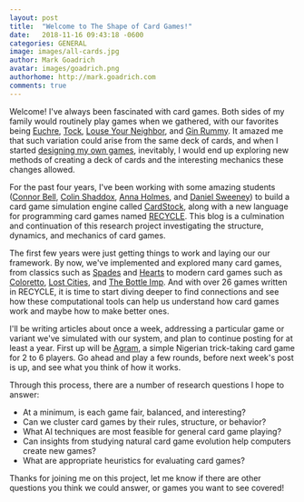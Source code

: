 ```yaml
---
layout: post
title:  "Welcome to The Shape of Card Games!"
date:   2018-11-16 09:43:18 -0600
categories: GENERAL
image: images/all-cards.jpg
author: Mark Goadrich
avatar: images/goadrich.png
authorhome: http://mark.goadrich.com
comments: true
---
```

Welcome! I've always been fascinated with card games. Both sides of my family would routinely play
games when we gathered, with our favorites being [Euchre](https://www.pagat.com/euchre/euchre.html),
[Tock](https://en.wikipedia.org/wiki/Tock), [Louse Your Neighbor](https://wizardofodds.com/games/screw-your-neighbor/),
and [Gin Rummy](https://www.pagat.com/rummy/ginrummy.html). It amazed me that such 
variation could arise from the same deck of cards, and when I started [designing
my own games](http://games.goadrich.com/), inevitably, I would end up exploring new methods 
of creating a deck of cards and the interesting mechanics these changes allowed.

For the past four years, I've been working
with some amazing students ([Connor Bell](https://github.com/connorbelll), 
[Colin Shaddox](https://github.com/shaddoxac), 
[Anna Holmes](https://github.com/annaholmes), and 
[Daniel Sweeney](https://github.com/DxSweeney1)) to build a card game simulation engine called
[CardStock](http://github.com/mgoadric/cardstock), along with a new
language for programming card games named [RECYCLE](https://cardstock.readthedocs.io/en/latest/recycle/index.html).
This blog is a culmination and continuation of this research project
investigating the structure, dynamics, and mechanics of card games. 

The first few years were just getting things to work and laying our 
our framework. By now, we've implemented and explored many card games, 
from classics such as [Spades](https://en.wikipedia.org/wiki/Spades) and 
[Hearts](https://en.wikipedia.org/wiki/Hearts) to modern card games such as [Coloretto](https://boardgamegeek.com/boardgame/5782/coloretto), 
[Lost Cities](https://boardgamegeek.com/boardgame/50/lost-cities), and 
[The Bottle Imp](https://boardgamegeek.com/boardgame/619/bottle-imp). And with over 26 games written in RECYCLE, it is time
to start diving deeper to find connections and see how these computational tools can
help us understand how card games work and maybe how to make better ones.

I'll be writing articles about once a week, addressing a particular game or variant
we've simulated with our system, and plan to continue posting for at least a year.
First up will be [Agram](https://www.pagat.com/last/agram.html), a simple Nigerian 
trick-taking card game for 2 to 6 players. Go ahead and play a few rounds, before
next week's post is up, and see what you think of how it works.

Through this process, there are a number of research questions I hope to answer:

* At a minimum, is each game fair, balanced, and interesting?
* Can we cluster card games by their rules, structure, or behavior?
* What AI techniques are most feasible for general card game playing?
* Can insights from studying natural card game evolution help computers create new games?
* What are appropriate heuristics for evaluating card games?

Thanks for joining me on this project, let me know if there are other questions 
you think we could answer, or games you want to see covered!
